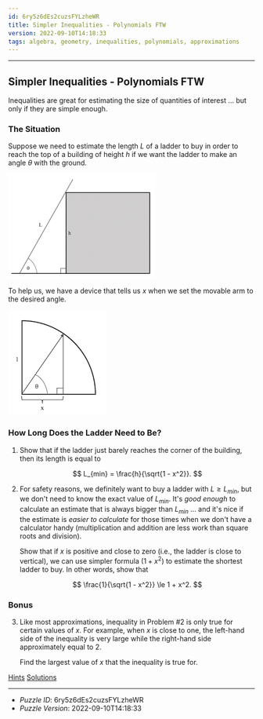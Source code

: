 ```yaml
---
id: 6ry5z6dEs2cuzsFYLzheWR
title: Simpler Inequalities - Polynomials FTW
version: 2022-09-10T14:18:33
tags: algebra, geometry, inequalities, polynomials, approximations
---
```


--------------------------------------------------------------------------------------------

## Simpler Inequalities - Polynomials FTW

Inequalities are great for estimating the size of quantities of interest … but only if
they are simple enough.

### The Situation

Suppose we need to estimate the length $L$ of a ladder to buy in order to reach the top
of a building of height $h$ if we want the ladder to make an angle $\theta$ with the
ground.

![](figures/6ry5z6dEs2cuzsFYLzheWR-ladder.png)

To help us, we have a device that tells us $x$ when we set the movable arm to the desired
angle.

![](figures/6ry5z6dEs2cuzsFYLzheWR-device.png)

### How Long Does the Ladder Need to Be?

1. Show that if the ladder just barely reaches the corner of the building, then its length
   is equal to

   $$
   L_{min} = \frac{h}{\sqrt{1 - x^2}}.
   $$

2. For safety reasons, we definitely want to buy a ladder with $L \ge L_{min}$, but we
   don't need to know the exact value of $L_{min}$. It's _good enough_ to calculate an
   estimate that is always bigger than $L_{min}$ … and it's nice if the estimate is
   _easier to calculate_ for those times when we don't have a calculator handy
   (multiplication and addition are less work than square roots and division).

   Show that if $x$ is positive and close to zero (i.e., the ladder is close to vertical),
   we can use simpler formula $(1 + x^2)$ to estimate the shortest ladder to buy. In other
   words, show that

   $$
   \frac{1}{\sqrt{1 - x^2}} \le 1 + x^2.
   $$

### Bonus

3. Like most approximations, inequality in Problem #2 is only true for certain values of
   $x$. For example, when $x$ is close to one, the left-hand side of the inequality is
   very large while the right-hand side approximately equal to $2$.

   Find the largest value of $x$ that the inequality is true for.

[Hints](6ry5z6dEs2cuzsFYLzheWR-hints.md)
[Solutions](6ry5z6dEs2cuzsFYLzheWR-solutions.md)

--------------------------------------------------------------------------------------------

* _Puzzle ID_: 6ry5z6dEs2cuzsFYLzheWR
* _Puzzle Version_: 2022-09-10T14:18:33
